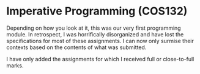 # Imperative Programming (COS132)

Depending on how you look at it, this was our very first programming module. In retrospect, I was horrifically disorganized and have lost the specifications for most of these assignments. I can now only surmise their contexts based on the contents of what was submitted.

I have only added the assignments for which I received full or close-to-full marks.